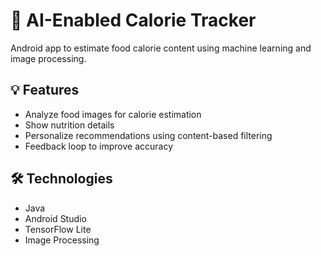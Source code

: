 # 🍱 AI-Enabled Calorie Tracker

Android app to estimate food calorie content using machine learning and image processing.

## 💡 Features
- Analyze food images for calorie estimation
- Show nutrition details
- Personalize recommendations using content-based filtering
- Feedback loop to improve accuracy

## 🛠️ Technologies
- Java
- Android Studio
- TensorFlow Lite
- Image Processing


